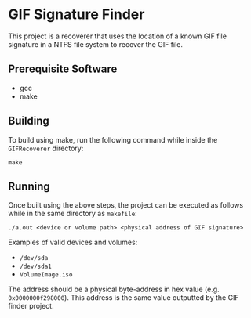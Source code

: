 # GIF Signature Finder

This project is a recoverer that uses the location of a known GIF file signature in a NTFS file system to recover the GIF file.

## Prerequisite Software

* gcc
* make

## Building

To build using make, run the following command while inside the ```GIFRecoverer``` directory:
```
make
```

## Running

Once built using the above steps, the project can be executed as follows while in the same directory as ```makefile```:
```
./a.out <device or volume path> <physical address of GIF signature>
```
Examples of valid devices and volumes:
* ```/dev/sda```
* ```/dev/sda1```
* ```VolumeImage.iso```

The address should be a physical byte-address in hex value (e.g. ```0x0000000f298000```). This address is the same value outputted by the GIF finder project.